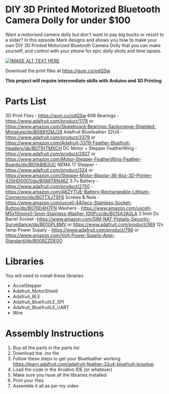# DIY 3D Printed Motorized Bluetooth Camera Dolly for under $100
Want a motorised camera dolly but don't want to pay big bucks or resort to a slider? In this episode Mark designs and shows you how to make your own DIY 3D Printed Motorized Bluetooth Camera Dolly that you can make yourself, and control with your phone for epic dolly shots and time lapses.

[![IMAGE ALT TEXT HERE](https://img.youtube.com/vi/d-RhV_yXyQ8/0.jpg)](https://www.youtube.com/watch?v=d-RhV_yXyQ8)

Download the print files at https://gum.co/odQSw

**This project will require intermediate skills with Arduino and 3D Printing**

# Parts List
3D Print Files - https://gum.co/odQSw
608 Bearings - https://www.adafruit.com/product/1178 or https://www.amazon.com/Skateboard-Bearings-Sackorange-Shielded-Miniature/dp/B0881GMJ28
Adafruit Bluefeather 32U4 - https://www.adafruit.com/product/3379 or https://www.amazon.com/Adafruit-3379-Feather-Bluefruit-Headers/dp/B071HTMXCH
DC Motor + Stepper FeatherWing - https://www.adafruit.com/product/2927 or https://www.amazon.com/Motor-Stepper-FeatherWing-Feather-Boards/dp/B01ABIB2UC
NEMA 17 Stepper - https://www.adafruit.com/product/324 or https://www.amazon.com/Stepper-Motor-Bipolar-36-8oz-3D-Printer-42SHD0001/dp/B088TRN46Z
3.7v Battery - https://www.adafruit.com/product/2750 - https://www.amazon.com/AKZYTUE-Battery-Rechargeable-Lithium-Connector/dp/B07TXJTSF6
Screws & Nuts - https://www.amazon.com/uxcell-440pcs-Stainless-Socket-Button/dp/B076D4H7FN
Washers - https://www.amazon.com/uxcell-M5x10mmx0-5mm-Stainless-Washer-100Pcs/dp/B015A3A0LA
2.1mm Dc Barrel Socket -https://www.amazon.com/SIM-NAT-Pigtails-Security-Surveillance/dp/B01GPL8MV or  https://www.adafruit.com/product/369
12v 1amp Power Supply - https://www.adafruit.com/product/798 or https://www.amazon.com/Volt-Power-Supply-Amp-Standard/dp/B009ZZDE0O

# Libraries
You will need to install these libraries
* AccelStepper
* Adafruit_MotorShield
* Adafruit_BLE
* Adafruit_BluefruitLE_SPI
* Adafruit_BluefruitLE_UART
* Wire

# Assembly Instructions
1) Buy all the parts in the parts list
2) Download the .ino file
3) Follow these steps to get your Bluefeather working https://learn.adafruit.com/adafruit-feather-32u4-bluefruit-le/setup
4) Load the code in the Arudino IDE (or whatever)
5) Make sure you have all the libraries installed
6) Print your files
7) Assemble it all as per my video
